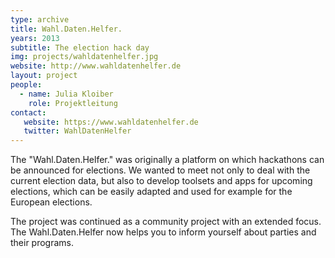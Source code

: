 ```yaml
---
type: archive
title: Wahl.Daten.Helfer.
years: 2013
subtitle: The election hack day
img: projects/wahldatenhelfer.jpg
website: http://www.wahldatenhelfer.de
layout: project
people:
  - name: Julia Kloiber
    role: Projektleitung
contact:
   website: https://www.wahldatenhelfer.de
   twitter: WahlDatenHelfer
---
```


The "Wahl.Daten.Helfer." was originally a platform on which hackathons can be announced for elections. We wanted to meet not only to deal with the current election data, but also to develop toolsets and apps for upcoming elections, which can be easily adapted and used for example for the European elections.

The project was continued as a community project with an extended focus. The Wahl.Daten.Helfer now helps you to inform yourself about parties and their programs. 

